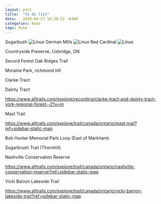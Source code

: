```yaml
---
layout: post
title:  "To do list"
date:   2020-04-27 18:30:52 -0400
categories: Hike
tags: Hike
---
```


Sugarbush
![Linux]({{site.baseurl}}/images/sugarbush.png)
German Mills
![Linux]({{site.baseurl}}/images/germanmills.png)
Red Cardinal
![Linux]({{site.baseurl}}/images/redcardinal.png)


Countryside Preserve, Uxbridge, ON

Secord Forest Oak Ridges Trail

Moraine Park, richmond hill

Clarke Tract 

Dainty Tract

https://www.alltrails.com/explore/recording/clarke-tract-and-dainty-tract-york-regional-forest--2?u=m

Mast Trail

https://www.alltrails.com/explore/trail/canada/ontario/mast-trail?ref=sidebar-static-map

Bob Hunter Memorial Park Loop (East of Markham)

Sugarbrush Trail  (Thornhill)

Nashville Conservation Reserve

https://www.alltrails.com/explore/trail/canada/ontario/nashville-conservation-reserve?ref=sidebar-static-map

Vicki Barron Lakeside Trail

https://www.alltrails.com/explore/trail/canada/ontario/vicki-barron-lakeside-trail?ref=sidebar-static-map


